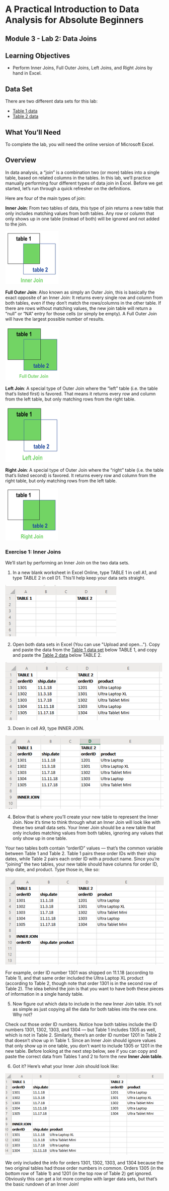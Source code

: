 # A Practical Introduction to Data Analysis for Absolute Beginners

## Module 3 - Lab 2: Data Joins

## Learning Objectives

* Perform Inner Joins, Full Outer Joins, Left Joins, and Right Joins by hand in Excel.

## Data Set

There are two different data sets for this lab:

* [Table 1 data](Module%203%20Lab%20Data%20Joins%20-%20table%201%20data.xlsx)
* [Table 2 data](Module%203%20Lab%20Data%20Joins%20-%20table%202%20data.xlsx)

## What You’ll Need

To complete the lab, you will need the online version of Microsoft Excel.

## Overview

In data analysis, a “join” is a combination two (or more) tables into a single table, based on related columns in the tables. In this lab, we’ll practice manually performing four different types of data join in Excel. Before we get started, let’s run through a quick refresher on the definitions. 

Here are four of the main types of join:

**Inner Join**: From two tables of data, this type of join returns a new table that only includes matching values from both tables. Any row or column that only shows up in one table (instead of both) will be ignored and not added to the join.

![Inner Join](img/2020-07-02-13-09-50.png)

**Full Outer Join**: Also known as simply an Outer Join, this is basically the exact opposite of an Inner Join: It returns every single row and column from both tables, even if they don’t match the rows/columns in the other table. If there are rows without matching values, the new join table will return a “null” or “NA” entry for those cells (or simply be empty). A Full Outer Join will have the largest possible number of results.

![Full Outer Join](img/2020-07-02-13-11-34.png)

**Left Join**: A special type of Outer Join where the “left” table (i.e. the table that’s listed first) is favored. That means it returns every row and column from the left table, but only matching rows from the right table.

![Left Join](img/2020-07-02-13-12-36.png)

**Right Join**: A special type of Outer Join where the “right” table (i.e. the table that’s listed second) is favored. It returns every row and column from the right table, but only matching rows from the left table.

![Right Join](img/2020-07-02-13-13-28.png)

### Exercise 1: Inner Joins

We’ll start by performing an Inner Join on the two data sets.

1. In a new blank worksheet in Excel Online, type TABLE 1 in cell A1, and type TABLE 2 in cell D1.
This’ll help keep your data sets straight.

![Create table 1 and 2](img/2020-07-02-13-16-10.png)

2. Open both data sets in Excel (You can use "Upload and open..."). Copy and paste the data from the [Table 1 data set](Module%203%20Our%20Data%20Structures\Module%203%20Lab%20Data%20Joins%20-%20table%201%20data.xlsx) below TABLE 1, and copy and paste the [Table 2 data](Module%203%20Our%20Data%20Structures\Module%203%20Lab%20Data%20Joins%20-%20table%202%20data.xlsx) below TABLE 2.

![Add data sets to workbook](img/2020-07-02-13-20-43.png)

3. Down in cell A9, type INNER JOIN.

![Add inner join](img/2020-07-02-13-22-13.png)

4. Below that is where you’ll create your new table to represent the Inner Join. Now it’s time to think through what an Inner Join will look like with these two small data sets. Your Inner Join should be a new table that only includes matching values from both tables, ignoring any values that only show up in one table.

Your two tables both contain “orderID” values — that’s the common variable between Table 1 and Table 2. Table 1 pairs these order IDs with their ship dates, while Table 2 pairs each order ID with a product name. Since you’re “joining” the two tables, your new table should have columns for order ID, ship date, and product. Type those in, like so:

![Prepare inner join table](img/2020-07-02-13-51-38.png)

For example, order ID number 1301 was shipped on 11.1.18 (according to Table 1), and that same order included the Ultra Laptop XL product (according to Table 2, though note that order 1301 is in the second row of Table 2). The idea behind the join is that you want to have both these pieces of information in a single handy table.

5. Now figure out which data to include in the new Inner Join table. It’s not as simple as just copying all the data for both tables into the new one. Why not?

Check out those order ID numbers. Notice how both tables include the ID numbers 1301, 1302, 1303, and 1304 — but Table 1 includes 1305 as well, which is not in Table 2. Similarly, there’s an order ID number 1201 in Table 2 that doesn’t show up in Table 1. Since an Inner Join should ignore values that only show up in one table, you don’t want to include 1305 or 1201 in the new
table. Before looking at the next step below, see if you can copy and paste the correct data from Tables 1 and 2 to form the new **Inner Join table**.

6. Got it? Here’s what your Inner Join should look like:

![Inner join of 2 tables](img/2020-07-02-14-10-54.png)

We only included the info for orders 1301, 1302, 1303, and 1304 because the two original tables had those order numbers in common. Orders 1305 (in the bottom row of Table 1) and 1201 (in the top row of Table 2) get ignored.
Obviously this can get a lot more complex with larger data sets, but that’s the basic rundown of an Inner Join!
